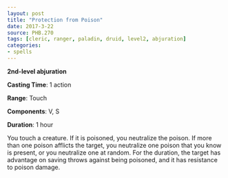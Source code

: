 ```yaml
---
layout: post
title: "Protection from Poison"
date: 2017-3-22
source: PHB.270
tags: [cleric, ranger, paladin, druid, level2, abjuration]
categories:
- spells
---
```


**2nd-level abjuration**

**Casting Time**: 1 action

**Range**: Touch

**Components**: V, S

**Duration**: 1 hour

You touch a creature. If it is poisoned, you neutralize the poison. If more than one poison afflicts the target, you neutralize one poison that you know is present, or you neutralize one at random. For the duration, the target has advantage on saving throws against being poisoned, and it has resistance to poison damage.
